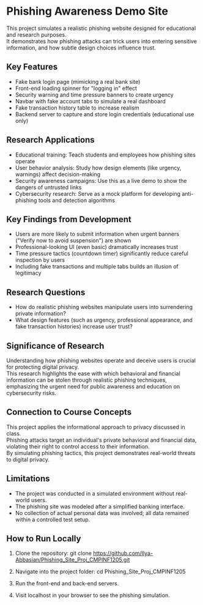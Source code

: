 # Phishing Awareness Demo Site

This project simulates a realistic phishing website designed for educational and research purposes.  
It demonstrates how phishing attacks can trick users into entering sensitive information, and how subtle design choices influence trust.

## Key Features

- Fake bank login page (mimicking a real bank site)
- Front-end loading spinner for "logging in" effect
- Security warning and time pressure banners to create urgency
- Navbar with fake account tabs to simulate a real dashboard
- Fake transaction history table to increase realism
- Backend server to capture and store login credentials (educational use only)

## Research Applications

- Educational training: Teach students and employees how phishing sites operate
- User behavior analysis: Study how design elements (like urgency, warnings) affect decision-making
- Security awareness campaigns: Use this as a live demo to show the dangers of untrusted links
- Cybersecurity research: Serve as a mock platform for developing anti-phishing tools and detection algorithms

## Key Findings from Development

- Users are more likely to submit information when urgent banners ("Verify now to avoid suspension") are shown
- Professional-looking UI (even basic) dramatically increases trust
- Time pressure tactics (countdown timer) significantly reduce careful inspection by users
- Including fake transactions and multiple tabs builds an illusion of legitimacy

## Research Questions

- How do realistic phishing websites manipulate users into surrendering private information?
- What design features (such as urgency, professional appearance, and fake transaction histories) increase user trust?

## Significance of Research

Understanding how phishing websites operate and deceive users is crucial for protecting digital privacy.  
This research highlights the ease with which behavioral and financial information can be stolen through realistic phishing techniques, emphasizing the urgent need for public awareness and education on cybersecurity risks.

## Connection to Course Concepts

This project applies the informational approach to privacy discussed in class.  
Phishing attacks target an individual's private behavioral and financial data, violating their right to control access to their information.  
By simulating phishing tactics, this project demonstrates real-world threats to digital privacy.

## Limitations

- The project was conducted in a simulated environment without real-world users.
- The phishing site was modeled after a simplified banking interface.
- No collection of actual personal data was involved; all data remained within a controlled test setup.

## How to Run Locally

1. Clone the repository:
   git clone https://github.com/Ilya-Abbasian/Phishing_Site_Proj_CMPINF1205.git

2. Navigate into the project folder:
   cd Phishing_Site_Proj_CMPINF1205

3. Run the front-end and back-end servers.

4. Visit localhost in your browser to see the phishing simulation.
